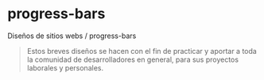 # progress-bars

Diseños de sitios webs / progress-bars
> Estos breves diseños se hacen con el fin de practicar y aportar a toda la comunidad de desarrolladores en general, para sus proyectos laborales y personales.
